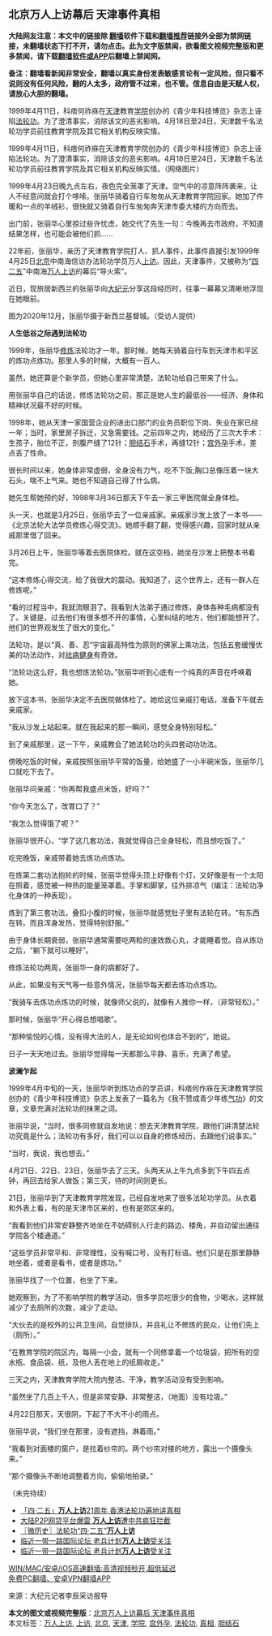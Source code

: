  <h2>北京万人上访幕后 天津事件真相</h2> <p class="notice"><b>大陆网友注意：本文中的链接除 <a href="https://github.com/bannedbook/fanqiang" >翻墙</a>软件下载和<a href="https://github.com/killgcd/justmysocks/blob/master/README.md">翻墙推荐</a>链接外全部为禁网链接，未翻墙状态下打不开，请勿点击。此为文字版禁闻，欲看图文视频完整版和更多禁闻，请下载<a href="https://github.com/bannedbook/fanqiang">翻墙软件或APP</a>后翻墙上禁闻网。</p><p>备注：翻墙看新闻非常安全，翻墙以真实身份发表敏感言论有一定风险，但只看不说则没有任何风险，翻的人太多，政府管不过来，也不管。信息自由是天赋人权，请放心大胆的翻墙。</b></p>  <div class="entry"> <p id="summary">1999年4月11日，科痞何祚庥在<a href="https://www.bannedbook.org/bnews/tag/%e5%a4%a9%e6%b4%a5/" class="st_tag internal_tag" rel="tag" title="标签 天津 下的日志">天津</a>教育<a href="https://www.bannedbook.org/bnews/tag/%E5%AD%A6%E9%99%A2/" class="st_tag internal_tag" rel="tag" title="标签 学院 下的日志">学院</a>创办的《青少年科技博览》杂志上诬陷<a href="https://www.bannedbook.org/bnews/tag/%e6%b3%95%e8%bd%ae%e5%8a%9f/" class="st_tag internal_tag" rel="tag" title="标签 法轮功 下的日志">法轮功</a>。为了澄清事实，消除该文的恶劣影响。4月18日至24日，天津数千名法轮功学员前往教育学院及其它相关机构反映实情。</p> <p id="conimg">1999年4月11日，科痞何祚庥在天津教育学院创办的《青少年科技博览》杂志上诬陷法轮功。为了澄清事实，消除该文的恶劣影响。4月18日至24日，天津数千名法轮功学员前往教育学院及其它相关机构反映实情。（网络图片）</p> <p>1999年4月23日晚九点左右，夜色完全笼罩了天津。空气中的凉意阵阵袭来，让人不经意间就会打个哆嗦。张丽华骑着自行车匆匆从天津教育学院回家。她加了件暖和一点的羊绒衫，很快就又骑着自行车匆匆奔天津市委大楼的方向而去。</p> <p>出门前，张丽华心里掠过些许忧虑，她交代了先生一句：今晚再去市政府，不知道结果怎样，也可能会被他们抓……</p> <p>22年前，张丽华，亲历了天津教育学院打人、抓人事件，此事件直接引发1999年4月25日<a href="https://www.bannedbook.org/bnews/tag/%e5%8c%97%e4%ba%ac/" class="st_tag internal_tag" rel="tag" title="标签 北京 下的日志">北京</a>中南海信访办法轮功学员万人<span class='wp_keywordlink_affiliate'><a href="https://www.bannedbook.org/bnews/weiquan/" title="上访" target="_blank">上访</a></span>。因此，天津事件，又被称为“<span class='wp_keywordlink'><a href="https://www.bannedbook.org/forum3/topic15.html" title="1999.4.25中南海事件真相" target="_blank">四二五</a></span>”中南海<a href="https://www.bannedbook.org/bnews/tag/%E4%B8%87%E4%BA%BA%E4%B8%8A%E8%AE%BF/" class="st_tag internal_tag" rel="tag" title="标签 万人上访 下的日志">万人上访</a>的幕后“导火索”。</p> <p>近日，现旅居新西兰的张丽华向<span class='wp_keywordlink_affiliate'><a href="http://www.epochtimes.com/" title="大纪元" target="_blank">大纪元</a></span>分享这段经历时，往事一幕幕又清晰地浮现在她眼前。</p> <p>图为2020年12月，张丽华摄于新西兰基督城。（受访人提供）</p> <p><strong>人生低谷之际遇到法轮功</strong></p> <p>1999年，张丽华<span class='wp_keywordlink'><a href="https://www.qi-gong.me/" title="气功修炼网" target="_blank">修炼</a></span>法轮功才一年。那时候，她每天骑着自行车到天津市和平区的炼功点炼功。那里人多的时候，大概有一百人。</p> <p>虽然，她还算是个新学员，但她心里非常清楚，法轮功给自己带来了什么。</p> <p>用张丽华自己的话说，修炼法轮功之前，那正是她人生的最低谷——经济、身体和精神状况最不好的时候。</p> <p>1998年，她从天津一家国营企业的进出口部门的业务员职位下岗、失业在家已经一年；当时，家里房子拆迁，又急需要钱。之前四年之内，她经历了三次大手术：生孩子，胎位不正，剖腹产缝了12针；<a href="https://www.bannedbook.org/bnews/tag/%e8%83%86%e7%bb%93%e7%9f%b3/" class="st_tag internal_tag" rel="tag" title="标签 胆结石 下的日志">胆结石</a>手术，再缝12针；<a href="https://www.bannedbook.org/bnews/tag/%e5%ae%ab%e5%a4%96%e5%ad%95/" class="st_tag internal_tag" rel="tag" title="标签 宫外孕 下的日志">宫外孕</a>手术，差点丢了性命。</p> <p>很长时间以来，她身体非常虚弱，全身没有力气，吃不下饭;胸口总像压着一块大石头，喘不上气来。她也不知道自己得了什么病。</p> <p>她先生帮她预约好，1998年3月36日那天下午去一家三甲医院做全身体检。</p>  <p>头一天，也就是3月25日，张丽华去了一位亲戚家。亲戚家沙发上放了一本书——《北京法轮大法学员修炼心得交流》。她顺手翻了翻，觉得感兴趣，回家时就从亲戚那里借了回来。</p> <p>3月26日上午，张丽华等着去医院体检。就在这空档，她坐在沙发上把整本书看完。</p> <p>“这本修炼心得交流，给了我很大的震动。我知道了，这个世界上，还有一群人在修炼呢。”</p> <p>“看的过程当中，我就流眼泪了。我看到大法弟子通过修炼，身体各种毛病都没有了。关键是，过去他们有很多想不开的事情，心里纠结的地方，他们都能想开了。他们的世界观发生了很大的变化。”</p> <p>法轮功，是以“真、善、忍”宇宙最高特性为原则的佛家上乘功法，包括五套缓慢优美的功法动作，对<span class='wp_keywordlink'><a href="https://www.bannedbook.org/forum3/topic52.html" title="电子书：法轮功祛病健身效果调查报告" target="_blank">祛病健身</a></span>有奇效。</p> <p>“法轮功这么好，我也想炼法轮功。”张丽华听到心底有一个纯真的声音在呼唤着她。</p> <p>放下这本书，张丽华决定不去医院做体检了。她给这位亲戚打电话，准备下午就去亲戚家。</p> <p>“我从沙发上站起来。就在我起来的那一瞬间，感觉全身特别轻松。”</p> <p>到了亲戚那里，这一下午，亲戚教会了她法轮功的头四套动功功法。</p> <p>傍晚吃饭的时候，亲戚按照张丽华平常的饭量，给她盛了一小半碗米饭，张丽华几口就吃下去了。</p> <p>张丽华问亲戚：“你再帮我盛点米饭，好吗？”</p> <p>“你今天怎么了，改胃口了？”</p> <p>“我怎么觉得饿了呢？”</p> <p>张丽华很开心，“学了这几套功法，我就觉得自己全身轻松，而且想吃饭了。”</p>  <p>吃完晚饭，亲戚带着她去炼功点炼功。</p> <p>在炼第二套功法抱轮的时候，张丽华觉得头顶上好像有个灯，又好像是有一个太阳在照着，感觉被一种热的能量笼罩着。手掌和脚掌，往外排凉气（编注：法轮功净化身体的一种表现）。</p> <p>炼到了第三套功法，叠扣小腹的时候，张丽华就感觉肚子里有法轮在转。“有东西在转。而且浑身发热，觉得特别舒服。”</p> <p>由于身体长期衰弱，张丽华通常需要吃两粒的速效救心丸，才能睡着觉。自从炼功之后，“躺下就可以睡好”。</p> <p>修炼法轮功两周，张丽华一身的病都好了。</p> <p>从此，如果没有天气等一些意外情况，张丽华每天都去炼功点炼功。</p> <p>“我骑车去炼功点炼功的时候，就像师父说的，就像有人推你一样，（非常轻松）。”</p> <p>那时候，张丽华“开心得总想唱歌”。</p> <p>“那种愉悦的心情，没有得大法的人，是无论如何也体会不到的”，她说。</p> <p>日子一天天地过去。张丽华觉得每一天都那么平静、喜乐，充满了希望。</p> <p><strong>波澜乍起</strong></p> <p>1999年4月中旬的一天，张丽华听到炼功点的学员讲，科痞何作庥在天津教育学院创办的《青少年科技博览》杂志上发表了一篇名为《我不赞成青少年练<span class='wp_keywordlink'><a href="https://www.qi-gong.me/" title="气功修炼网" target="_blank">气功</a></span>》的文章，文章充满对法轮功的抹黑之词。</p> <p>张丽华说，“当时，很多同修就自发地说：想去天津教育学院，跟他们讲清楚法轮功究竟是什么；法轮功有多好，我们可以以自身的修炼经历，去跟他们说事实。”</p> <p>“当时，我说，我也想去。”</p>  <p>4月21日、22日、23日，张丽华去了三天。头两天从上午九点多到下午四五点钟，再回去给家人做饭；第三天，待的时间则更长。</p> <p>21日，张丽华到了天津教育学院发现，已经自发地来了很多法轮功学员。从衣着和外表上看，有的是天津市区来的，也有是郊区来的。</p> <p>“我看到他们非常安静整齐地坐在不妨碍别人行走的路边、楼角，并自动留出通往学院各个楼通道。”</p> <p>“这些学员非常平和、非常理性，没有喊口号，没有打标语。他们只是在那里静静地坐着，或者是看书，或者是炼功。”</p> <p>张丽华找了一个位置，也坐了下来。</p> <p>她观察到，为了不影响学院的教学活动，很多学员吃很少的食物，少喝水，这样就减少了去厕所的次数，减少了走动。</p> <p>“大伙去的是校外的公共卫生间，自觉排队，并且礼让不修炼的民众，让他们先上（厕所）。”</p> <p>“在教育学院的院区内，每隔一小会，就有一个同修拿着一个垃圾袋，把所有的空水瓶、食品袋、纸，及他人丢在地上的纸屑收走。”</p> <p>三天之内，天津教育学院大院内整洁、干净，教学活动没有受到影响。</p> <p>“虽然坐了几百上千人，但是非常安静、非常整洁，（地面）没有垃圾。”</p> <p>4月22日那天，天很阴，下起了不大不小的雨点。</p> <p>张丽华说，“我们坐在那里，没有遮挡，淋着雨。”</p> <p>“我看到对面楼的窗户，是拉着纱帘的。两个纱帘对接的地方，露出一个摄像头来。”</p> <p>“那个摄像头不断地调整着方向，偷偷地拍录。”</p>  <p>（未完待续）</p> <ul class='op-related-articles' title='相关阅读'> <li><a href='https://www.bannedbook.org/bnews/cnnews/hknews/20200426/1319689.html' target='_blank'>「四·二五」<b>万人上访</b>21周年 香港法轮功遍地讲真相</a></li> <li><a href='https://www.bannedbook.org/bnews/cbnews/20180726/998001.html' target='_blank'>大陆P2P网贷平台爆雷 <b>万人上访</b>遭中共疯狂拦截</a></li> <li><a href='https://www.bannedbook.org/bnews/bblog/20180427/934264.html' target='_blank'>〖微历史〗法轮功“四·二五”<b>万人上访</b></a></li> <li><a href='https://www.bannedbook.org/bnews/cnnews/20170425/750146.html' target='_blank'>临近一带一路国际论坛 老兵计划<b>万人上访</b>受关注</a></li> <li><a href='https://www.bannedbook.org/bnews/headline/20170424/749962.html' target='_blank'>临近一带一路国际论坛  老兵计划<b>万人上访</b>受关注</a></li> </ul> <p class="texttj"> <a href="https://github.com/bannedbook/fanqiang/wiki/V2ray%E6%9C%BA%E5%9C%BA" target="_blank">WIN/MAC/安卓/iOS高速翻墙:高清视频秒开,超低延迟</a><br/> <a href="https://github.com/bannedbook/fanqiang/wiki/%E7%A6%81%E9%97%BB%E7%BD%91%E5%AE%89%E5%8D%93%E7%BF%BB%E5%A2%99%E6%96%B0%E9%97%BBAPP" target="_blank">免费PC翻墙、安卓VPN翻墙APP</a></p><p> 来源：大纪元记者李辰采访报导 </p><a name='sharetosocial'></a>       <div><b>本文的图文或视频完整版</b>：<a href='https://www.bannedbook.org/bnews/cbnews/20210419/1529020.html'>北京万人上访幕后 天津事件真相</a></div>  </div><!--END ENTRY--> <div class="postfooter"> <div>本文标签：<a href="https://www.bannedbook.org/bnews/tag/%E4%B8%87%E4%BA%BA%E4%B8%8A%E8%AE%BF/" rel="tag">万人上访</a>, <a href="https://www.bannedbook.org/bnews/tag/%e4%b8%8a%e8%ae%bf/" rel="tag">上访</a>, <a href="https://www.bannedbook.org/bnews/tag/%e5%8c%97%e4%ba%ac/" rel="tag">北京</a>, <a href="https://www.bannedbook.org/bnews/tag/%e5%a4%a9%e6%b4%a5/" rel="tag">天津</a>, <a href="https://www.bannedbook.org/bnews/tag/%E5%AD%A6%E9%99%A2/" rel="tag">学院</a>, <a href="https://www.bannedbook.org/bnews/tag/%e5%ae%ab%e5%a4%96%e5%ad%95/" rel="tag">宫外孕</a>, <a href="https://www.bannedbook.org/bnews/tag/%e6%b3%95%e8%bd%ae%e5%8a%9f/" rel="tag">法轮功</a>, <a href="https://www.bannedbook.org/bnews/tag/%e7%9c%9f%e7%9b%b8/" rel="tag">真相</a>, <a href="https://www.bannedbook.org/bnews/tag/%e8%83%86%e7%bb%93%e7%9f%b3/" rel="tag">胆结石</a></div>  </div><!--END POSTFOOTER--> 